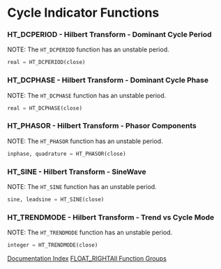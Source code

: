 # Cycle Indicator Functions
### HT_DCPERIOD - Hilbert Transform - Dominant Cycle Period
NOTE: The ``HT_DCPERIOD`` function has an unstable period.  
```python
real = HT_DCPERIOD(close)
```

### HT_DCPHASE - Hilbert Transform - Dominant Cycle Phase
NOTE: The ``HT_DCPHASE`` function has an unstable period.  
```python
real = HT_DCPHASE(close)
```

### HT_PHASOR - Hilbert Transform - Phasor Components
NOTE: The ``HT_PHASOR`` function has an unstable period.  
```python
inphase, quadrature = HT_PHASOR(close)
```

### HT_SINE - Hilbert Transform - SineWave
NOTE: The ``HT_SINE`` function has an unstable period.  
```python
sine, leadsine = HT_SINE(close)
```

### HT_TRENDMODE - Hilbert Transform - Trend vs Cycle Mode
NOTE: The ``HT_TRENDMODE`` function has an unstable period.  
```python
integer = HT_TRENDMODE(close)
```


[Documentation Index](../doc_index.html)
[FLOAT_RIGHTAll Function Groups](../funcs.html)
